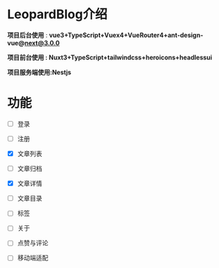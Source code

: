 # LeopardBlog介绍
**项目后台使用** : **vue3+TypeScript+Vuex4+VueRouter4+ant-design-vue@next@3.0.0**

**项目前台使用 : Nuxt3+TypeScript+tailwindcss+heroicons+headlessui**

**项目服务端使用:Nestjs**

# 功能

- [ ] 登录
- [ ] 注册
- [x] 文章列表
- [ ] 文章归档
- [x] 文章详情
- [ ] 文章目录
- [ ] 标签
- [ ] 关于
- [ ] 点赞与评论
- [ ] 移动端适配

